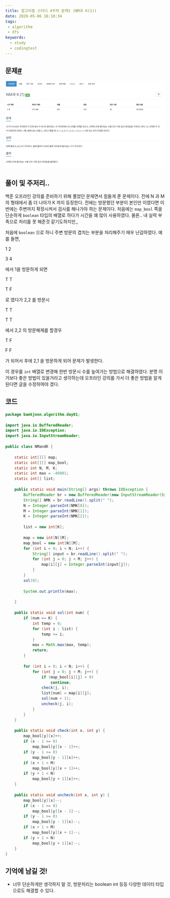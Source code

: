 ```yaml
---
title: 알고리즘 스터디 4주차 문제1 (NM과 K(1))
date: 2020-05-06 16:10:34
tags:
 - algorithm
 - dfs
keywords:
  - study
  - codingtest
---
```


## 문제[#](https://www.acmicpc.net/problem/18290)

<img src="images/algorithm-4-1.png" alt="algorithm-4-1" style="zoom:150%;" />

## 풀이 및 주저리..

백준 오프라인 강의를 준비하기 위해 풀었던 문제면서 힘들게 푼 문제이다. 전에 N 과 M 의 형태에서 좀 더 나아가 K 까지 등장한다. 전에는 방문했던 부분이 본인만 이였다면 이번에는 주변까지 확장시켜서 검사를 해나가야 하는 문제이다. 처음에는 `map_bool` 쪽을 단순하게 `boolean` 타입의 배열로 하다가 시간을 꽤 많이 사용하였다. 물론.. 내 실력 부족으로 처리를 못 해준것 같기도하지만,,

처음에 `boolean` 으로 하니 주변 방문의 겹치는 부분을 처리해주기 매우 난감하였다. 예를 들면, 

1 2

3 4 

에서 1을 방문하게 되면 

T T

T F

로 였다가 2,2 를 방문시 

T T

T T

에서 2,2 의 방문해제를 할경우

T F

F F 

가 되어서 후에 2,1 을 방문하게 되어 문제가 발생한다.

이 경우를 `int` 배열로 변경해 한번 방문시 수를 높여가는 방법으로 해결하였다. 분명 이거보다 좋은 방법이 있을거라고 생각하는데 오프라인 강의를 가서 더 좋은 방법을 알게된다면 글을 수정하여야 겠다. 

## 코드

```java
package baekjoon.algorithm.day01;

import java.io.BufferedReader;
import java.io.IOException;
import java.io.InputStreamReader;

public class NMandK {

	static int[][] map;
	static int[][] map_bool;
	static int N, M, K;
	static int max = -40001;
	static int[] list;

	public static void main(String[] args) throws IOException {
		BufferedReader br = new BufferedReader(new InputStreamReader(System.in));
		String[] NMK = br.readLine().split(" ");
		N = Integer.parseInt(NMK[0]);
		M = Integer.parseInt(NMK[1]);
		K = Integer.parseInt(NMK[2]);

		list = new int[K];

		map = new int[N][M];
		map_bool = new int[N][M];
		for (int i = 0; i < N; i++) {
			String[] input = br.readLine().split(" ");
			for (int j = 0; j < M; j++) {
				map[i][j] = Integer.parseInt(input[j]);
			}
		}
		sol(0);

		System.out.println(max);

	}

	public static void sol(int num) {
		if (num == K) {
			int temp = 0;
			for (int i : list) {
				temp += i;
			}
			max = Math.max(max, temp);
			return;
		}

		for (int i = 0; i < N; i++) {
			for (int j = 0; j < M; j++) {
				if (map_bool[i][j] > 0)
					continue;
				check(j, i);
				list[num] = map[i][j];
				sol(num + 1);
				uncheck(j, i);
			}
		}
	}

	public static void check(int x, int y) {
		map_bool[y][x]++;
		if (x - 1 >= 0)
			map_bool[y][x - 1]++;
		if (y - 1 >= 0)
			map_bool[y - 1][x]++;
		if (x + 1 < M)
			map_bool[y][x + 1]++;
		if (y + 1 < N)
			map_bool[y + 1][x]++;
	}

	public static void uncheck(int x, int y) {
		map_bool[y][x]--;
		if (x - 1 >= 0)
			map_bool[y][x - 1]--;
		if (y - 1 >= 0)
			map_bool[y - 1][x]--;
		if (x + 1 < M)
			map_bool[y][x + 1]--;
		if (y + 1 < N)
			map_bool[y + 1][x]--;
	}
}

```

## 기억에 남길 것!

- 너무 단순하게만 생각하지 말 것, 방문처리는 boolean int 등등 다양한 데이터 타입으로도 해결할 수 있다.

